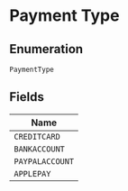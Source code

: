 
# Payment Type

## Enumeration

`PaymentType`

## Fields

| Name |
|  --- |
| `CREDITCARD` |
| `BANKACCOUNT` |
| `PAYPALACCOUNT` |
| `APPLEPAY` |

